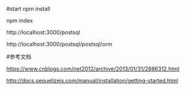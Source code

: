 #start
npm install

npm index 

http://localhost:3000/postsql

http://localhost:3000/postsql/postsql/orm

#参考文档

https://www.cnblogs.com/net2012/archive/2013/01/31/2886312.html

http://docs.sequelizejs.com/manual/installation/getting-started.html